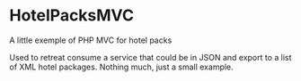 # HotelPacksMVC
A little exemple of PHP MVC for hotel packs

Used to retreat consume a service that could be in JSON and export to a list of XML hotel packages. Nothing much, just a small example.

